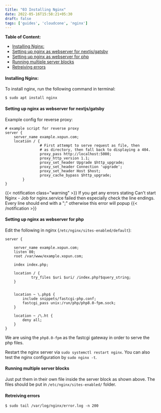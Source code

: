 ```yaml
---
title: "03 Installing Nginx"
date: 2022-05-16T15:58:21+05:30
draft: false
tags: ['guides', 'cloudcone', 'nginx']
---
```


**Table of Content:**

- [Installing Nginx:](#installing-nginx)
- [Setting up nginx as webserver for nextjs/gatsby](#setting-up-nginx-as-webserver-for-nextjsgatsby)
- [Setting up nginx as webserver for php](#setting-up-nginx-as-webserver-for-php)
- [Running multiple server blocks](#running-multiple-server-blocks)
- [Retreiving errors](#retreiving-errors)


#### Installing Nginx:

To install nginx, run the following command in terminal:

    $ sudo apt install nginx

#### Setting up nginx as webserver for nextjs/gatsby

Example config for reverse proxy:

    # example script for reverse proxy
    server {
        server_name example.xopun.com;
        location / {
                    # First attempt to serve request as file, then
                    # as directory, then fall back to displaying a 404.
                    proxy_pass http://localhost:5000;
                    proxy_http_version 1.1;
                    proxy_set_header Upgrade $http_upgrade;
                    proxy_set_header Connection 'upgrade';
                    proxy_set_header Host $host;
                    proxy_cache_bypass $http_upgrade;
            }
    }

{{< notification class="warning" >}}
If you get any errors stating Can't start Nginx - Job for nginx.service failed then especially check the line endings. Every line should end with a ";" otherwise this error will popup
{{< /notification >}}

#### Setting up nginx as webserver for php

Edit the following in nginx (`/etc/nginx/sites-enabled/default`):

    server {

        server_name example.xopun.com;
        listen 80;
        root /var/www/example.xopun.com;

        index index.php;

        location / {
                try_files $uri $uri/ /index.php?$query_string;
        }


        location ~ \.php$ {
            include snippets/fastcgi-php.conf;
            fastcgi_pass unix:/run/php/php8.0-fpm.sock;
        }

        location ~ /\.ht {
            deny all;
        }
    }

We are using the `php8.0-fpm` as the fastcgi gateway in order to serve the php files.

Restart the nginx server via `sudo systemctl restart nginx`. You can also test the nginx configuration by `sudo nginx -t`.

#### Running multiple server blocks

Just put them in their own file inside the server block as shown above. The files should be put in `/etc/nginx/sites-enabled/` folder.

#### Retreiving errors

    $ sudo tail /var/log/nginx/error.log -n 200
